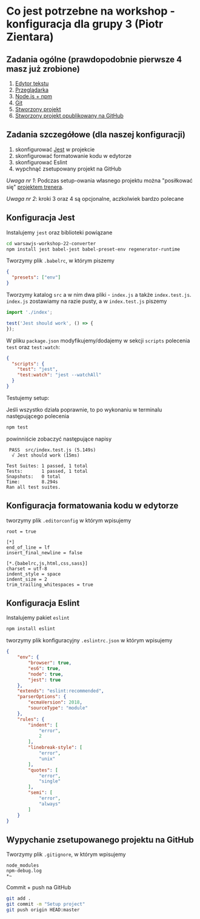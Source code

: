 # Co jest potrzebne na workshop - konfiguracja dla grupy 3 (Piotr Zientara)

## Zadania ogólne (prawdopodobnie pierwsze 4 masz już zrobione)

1. [Edytor tekstu](/workshop-setup/partials/edytor-tekstu.html)
2. [Przeglądarka](/workshop-setup/partials/przegladarka.html)
3. [Node.js + npm](/workshop-setup/partials/node+npm.html)
4. [Git](/workshop-setup/partials/git.html)
5. [Stworzony projekt](/workshop-setup/partials/stworz-projekt.html)
6. [Stworzony projekt opublikowany na GitHub](/workshop-setup/partials/opublikuj-projekt-na-github.html)

## Zadania szczegółowe (dla naszej konfiguracji)

1. skonfigurować [Jest](https://jestjs.io/) w projekcie
2. skonfigurować formatowanie kodu w edytorze
3. skonfigurować Eslint
4. wypchnąć zsetupowany projekt na GitHub

*Uwaga nr 1*: Podczas setup-owania własnego projektu można "posiłkować się"
[projektem trenera](https://github.com/tuhaj/warsawjs-workshop-22-converter).

*Uwaga nr 2*: kroki 3 oraz 4 są opcjonalne, aczkolwiek bardzo polecane

## Konfiguracja Jest

Instalujemy `jest` oraz biblioteki powiązane

```bash
cd warsawjs-workshop-22-converter
npm install jest babel-jest babel-preset-env regenerator-runtime
```

Tworzymy plik `.babelrc`, w którym piszemy

```json
{
  "presets": ["env"]
}
```

Tworzymy katalog `src` a w nim dwa pliki - `index.js` a także `index.test.js`.
    `index.js` zostawiamy na razie pusty, a w `index.test.js` piszemy

```javascript
import './index';

test('Jest should work', () => {
});
```

W pliku `package.json` modyfikujemy/dodajemy w sekcji `scripts` polecenia
    `test` oraz `test:watch`:

```json
{
  "scripts": {
    "test": "jest",
    "test:watch": "jest --watchAll"
  }
}
```

Testujemy setup:

Jeśli wszystko działa poprawnie, to po wykonaniu w terminalu następującego
    polecenia

```bash
npm test
```

powinniście zobaczyć następujące napisy

```text
 PASS  src/index.test.js (5.149s)
  √ Jest should work (15ms)

Test Suites: 1 passed, 1 total
Tests:       1 passed, 1 total
Snapshots:   0 total
Time:        8.294s
Ran all test suites.
```

## Konfiguracja formatowania kodu w edytorze

tworzymy plik `.editorconfig` w którym wpisujemy

```text
root = true

[*]
end_of_line = lf
insert_final_newline = false

[*.{babelrc,js,html,css,sass}]
charset = utf-8
indent_style = space
indent_size = 2
trim_trailing_whitespaces = true
```

## Konfiguracja Eslint

Instalujemy pakiet `eslint`

```bash
npm install eslint
```

tworzymy plik konfiguracyjny `.eslintrc.json` w którym wpisujemy

```json
{
    "env": {
        "browser": true,
        "es6": true,
        "node": true,
        "jest": true
    },
    "extends": "eslint:recommended",
    "parserOptions": {
        "ecmaVersion": 2018,
        "sourceType": "module"
    },
    "rules": {
        "indent": [
            "error",
            2
        ],
        "linebreak-style": [
            "error",
            "unix"
        ],
        "quotes": [
            "error",
            "single"
        ],
        "semi": [
            "error",
            "always"
        ]
    }
}
```

## Wypychanie zsetupowanego projektu na GitHub

Tworzymy plik `.gitignore`, w którym wpisujemy

```text
node_modules
npm-debug.log
*~
```

Commit + push na GitHub

```bash
git add .
git commit -m "Setup project"
git push origin HEAD:master
```
